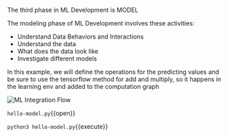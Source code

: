The third phase in ML Development is 
MODEL

The modeling phase of ML Development involves these activities:

* Understand Data Behaviors and Interactions
* Understand the data
* What does the data look like
* Investigate different models


In this example, we will define the operations for the predicting values and
be sure to use the tensorflow method for add and multiply, so it happens in the learning env and added to the computation graph
 

![ML Integration Flow](model.png)

`hello-model.py`{{open}}

`python3 hello-model.py`{{execute}}

